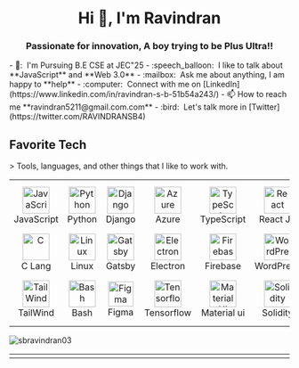 <h1 align="center">Hi 👋, I'm Ravindran</h1>
<h3 align="center">Passionate for innovation, A boy trying to be Plus Ultra!!</h3> - 🏫: &nbsp;I'm Pursuing B.E CSE at JEC"25 - :speech_balloon: &nbsp;I like to talk about **JavaScript** and **Web 3.0** - :mailbox: &nbsp;Ask me about anything, I am happy to **help** - :computer: &nbsp;Connect with me on [LinkedIn](https://www.linkedin.com/in/ravindran-s-b-51b54a243/) - 📫 How to reach me **ravindran5211@gmail.com.com** - :bird: &nbsp;Let's talk more in [Twitter](https://twitter.com/RAVINDRANSB4) <br> <h2 align="left" id=""vmmuthu31>Favorite Tech</h2> > Tools, languages, and other things that I like to work with. <table align="center"> <tr> <td align="center" width="96"> <a href="#sbravindran03"> <img src="https://upload.wikimedia.org/wikipedia/commons/thumb/9/99/Unofficial_JavaScript_logo_2.svg/1024px-Unofficial_JavaScript_logo_2.svg.png" width="48" height="48" alt="JavaScript" /> </a> <br>JavaScript </td> <td align="center" width="96"> <a href="#sbravindran03"> <img src="https://upload.wikimedia.org/wikipedia/commons/thumb/c/c3/Python-logo-notext.svg/1200px-Python-logo-notext.svg.png" width="48" height="48" alt="Python" /> </a> <br>Python </td> <td align="center" width="96"> <a href="#sbravindran03"> <img src="https://cdn.worldvectorlogo.com/logos/django.svg" width="48" height="48" alt="Django" /> </a> <br>Django </td> <td align="center" width="96"> <a href="#sbravindran03"> <img src="https://i.ibb.co/jDGr3z0/azure-removebg-preview.png" width="48" height="48" alt="Azure" /> </a> <br>Azure </td> <td align="center" width="96"> <a href="#sbravindran03"> <img src="https://upload.wikimedia.org/wikipedia/commons/thumb/4/4c/Typescript_logo_2020.svg/1200px-Typescript_logo_2020.svg.png" width="48" height="48" alt="TypeScript" /> </a> <br>TypeScript </td> <td align="center" width="96"> <a href="#sbravindran03"> <img src="https://brandlogos.net/wp-content/uploads/2020/09/react-logo.png" width="48" height="48" alt="React" /> </a> <br>React JS </td> <td align="center" width="96"> <a href="#sbravindran03"> <img src="https://cdn.worldvectorlogo.com/logos/bootstrap-4.svg" width="48" height="48" alt="Bootstrap" /> </a> <br>Bootstrap </td> <td align="center" width="96"> <a href="#sbravindran03"> <img src="https://upload.wikimedia.org/wikipedia/commons/thumb/d/d9/Node.js_logo.svg/590px-Node.js_logo.svg.png" width="48" height="48" alt="Node JS" /> </a> <br>Node JS </td> <td align="center" width="96"> <a href="#sbravindran03" > <img src="https://w7.pngwing.com/pngs/956/695/png-transparent-mongodb-original-wordmark-logo-icon-thumbnail.png" width="48" height="48" alt="Mongo DB" /> </a> <br>MongoDB </td> </tr> <tr> <td align="center" width="96"> <a href="#sbravindran03" > <img src="https://img.icons8.com/color/452/c-programming.png" width="48" height="48" alt="C" /> </a> <br>C Lang </td> <td align="center" width="96"> <a href="#sbravindran03" > <img src="https://camo.githubusercontent.com/d7574156c7a1844d3c2907bae0e76254cca759290c08e08a6ef2bd7543c8c0ca/68747470733a2f2f692e6962622e636f2f737331374b47302f63376238313133323437666563643833626439623565643562643366333464352d72656d6f766562672d707265766965772e706e67" width="48" height="48" alt="Linux" /> </a> <br>Linux </td> <td align="center"  width="96"> <a href="#sbravindran03"> <img src="https://static.cdnlogo.com/logos/g/42/gatsby.svg" width="48" height="48" alt="Gatsby" /> </a> <br>Gatsby </td> <td align="center"  width="96"> <a href="#sbravindran03"> <img src="https://upload.wikimedia.org/wikipedia/commons/thumb/9/91/Electron_Software_Framework_Logo.svg/1024px-Electron_Software_Framework_Logo.svg.png" width="48" height="48" alt="Electron" /> </a> <br>Electron </td> <td align="center" width="96"> <a href="#sbravindran03"> <img src="https://4.bp.blogspot.com/-rtNRVM3aIvI/XJX_U07Z-II/AAAAAAAAJXY/YpdOo490FTgdKOxM4qDG-2-EzcNFAWkKACK4BGAYYCw/s1600/logo%2Bfirebase%2Bicon.png" width="48" height="48" alt="Firebase" /> </a> <br>Firebase </td> <td align="center"  width="96"> <a href="#thirumurugan7"> <img src="https://upload.wikimedia.org/wikipedia/commons/thumb/9/98/WordPress_blue_logo.svg/480px-WordPress_blue_logo.svg.png" width="48" height="48" alt="WordPress" /> </a> <br>WordPress </td> <td align="center" width="96"> <a href="#sbravindran03" > <img src="https://upload.wikimedia.org/wikipedia/commons/thumb/1/17/GraphQL_Logo.svg/2048px-GraphQL_Logo.svg.png" width="48" height="48" alt="GraphQL" /> </a> <br>GraphQL </td> <td align="center" width="96"> <a href="#sbravindran03" > <img src="https://upload.wikimedia.org/wikipedia/commons/thumb/3/3f/Git_icon.svg/1200px-Git_icon.svg.png" width="48" height="48" alt="Git" /> </a> <br>Git </td> <td align="center" width="96"> <a href="#sbravindran03" > <img src="https://i.ibb.co/LzmYpDX/146-1466902-php-logo-png-transparent-php-logo-png-png-removebg-preview.png" width="48" height="48" alt="PHP" /> </a> <br>PHP </td> </tr> <tr> <td align="center" width="96"> <a href="#sbravindran03"> <img src="https://upload.wikimedia.org/wikipedia/commons/thumb/d/d5/Tailwind_CSS_Logo.svg/2048px-Tailwind_CSS_Logo.svg.png" width="48" height="48" alt="TailWind" /> </a> <br>TailWind </td> <td align="center" width="96"> <a href="#sbravindran03"> <img src="https://bashlogo.com/img/symbol/png/full_colored_dark.png" width="48" height="48" alt="Bash" /> </a> <br>Bash </td> <td align="center" width="96"> <a href="#sbravindran03"> <img src="https://upload.wikimedia.org/wikipedia/commons/3/33/Figma-logo.svg" width="45" height="45" alt="Figma" /> </a> <br>Figma </td> <td align="center" width="96"> <a href="#sbravindran03"> <img src="https://upload.wikimedia.org/wikipedia/commons/thumb/2/2d/Tensorflow_logo.svg/1200px-Tensorflow_logo.svg.png" width="48" height="48" alt="Tensorflow" /> </a> <br>Tensorflow </td> <td align="center" width="96"> <a href="#sbravindran03"> <img src="https://media.zeemly.com/zeemly/product/material-ui.png" width="48" height="48" alt="Material UI" /> </a> <br>Material ui </td> <td align="center" width="96"> <a href="#sbravindran03"> <img src="https://cdn.icon-icons.com/icons2/2107/PNG/512/file_type_solidity_icon_130156.png" width="48" height="48" alt="Solidity" /> </a> <br>Solidity </td> <td align="center" width="96"> <a href="#sbravindran03" > <img src="https://cdn.worldvectorlogo.com/logos/redux.svg" width="48" height="48" alt="Redux" /> </a> <br>Redux </td> <td align="center" width="96"> <a href="#sbravindran03" > <img src="https://cdn.worldvectorlogo.com/logos/next-js.svg" width="48" height="48" alt="Next JS" /> </a> <br>Next JS </td> <td align="center" width="96"> <a href="#sbravindran03" > <img src="https://brandeps.com/logo-download/G/Google-Cloud-logo-vector-01.svg" width="48" height="48" alt="Google Cloud" /> </a> <br>G Cloud </td> </tr> </table> <table align="center"> <p><img align="center" src="https://github-readme-streak-stats.herokuapp.com/?user=sbravindran03&" alt="sbravindran03" /></p> </td> <tr> <td align="center" width="1000"> </table>
